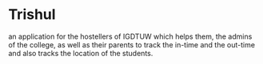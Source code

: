 # Trishul
 an application for the hostellers of IGDTUW which helps them, the admins of the college, as well as their parents to track the in-time and the out-time and also tracks the location of the students.
